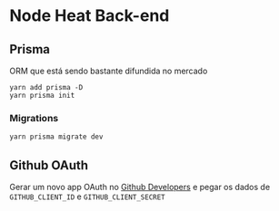 # Node Heat Back-end

## Prisma

ORM que está sendo bastante difundida no mercado

```
yarn add prisma -D
yarn prisma init
```

### Migrations

```sh
yarn prisma migrate dev
```

## Github OAuth

Gerar um novo app OAuth no [Github Developers](https://github.com/settings/developers) e pegar os dados de `GITHUB_CLIENT_ID` e `GITHUB_CLIENT_SECRET`
